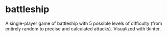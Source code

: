 # battleship
A single-player game of battleship with 5 possible levels of difficulty (from entirely random to precise and calculated attacks).
Visualized with tkinter.
